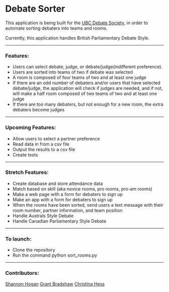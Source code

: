 # Debate Sorter

This application is being built for the [UBC Debate Society](http://ubcdebate.com/), in order to automate sorting debaters into teams and rooms.

Currently, this application handles British Parliamentary Debate Style.

---

### Features:

- Users can select debate, judge, or debate/judge(indifferent preference).
- Users are sorted into teams of two if debate was selected
- A room is composed of four teams of two and at least one judge
- If there are an odd number of debaters and/or users that have selected debate/judge, the application will check if judges are needed, and if not, will make a half room composed of two teams of two and at least one judge
- If there are too many debaters, but not enough for a new room, the extra debaters become judges

---

### Upcoming Features:

- Allow users to select a partner preference
- Read data in from a csv file
- Output the results to a csv file
- Create tests

---

### Stretch Features:

- Create database and store attendance data
- Match based on skill (aka novice rooms, pro rooms, pro-am rooms)
- Make a web page with a form for debaters to sign up
- Make an app with a form for debaters to sign up
- When the rooms have been sorted, send users a text message with their room number, partner information, and team position
- Handle Australs Style Debate
- Handle Canadian Parliamentary Style Debate

---

### To launch:
- Clone the repository
- Run the command python sort_rooms.py

---

### Contributors:

[Shannon Hogan](https://github.com/shannonjanehogan)
[Grant Bradshaw](https://github.com/grantbradshaw)
[Christina Hess](https://github.com/mariaxtina)